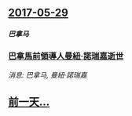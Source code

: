 ## [2017-05-29](/news/2017/05/29/index.md)

##### 巴拿马
### [巴拿馬前領導人曼紐·諾瑞嘉逝世 ](/news/2017/05/29/巴拿馬前領導人曼紐-諾瑞嘉逝世.md)
_消息: 巴拿马, 曼紐·諾瑞嘉_

## [前一天...](/news/2017/05/28/index.md)

